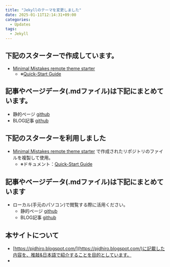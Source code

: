 ```yaml
---
title: "Jekyllのテーマを変更しました"
date: 2025-01-11T12:14:31+09:00
categories:
  - Updates
tags:
  - Jekyll
---
```

  
## 下記のスターターで作成しています。
  - [Minimal Mistakes remote theme starter](https://github.com/new?template_name=mm-github-pages-starter&template_owner=mmistakes)
    - ※[Quick-Start Guide](https://mmistakes.github.io/minimal-mistakes/docs/quick-start-guide/)

## 記事やページデータ(.mdファイル)は下記にまとめています。
- 静的ページ [github](https://github.com/uminomae/pjdhiro/tree/main/_pages)
- BLOG記事 [github](https://github.com/uminomae/pjdhiro/tree/main/_posts)
## 下記のスターターを利用しました

  - [Minimal Mistakes remote theme starter](https://github.com/new?template_name=mm-github-pages-starter&template_owner=mmistakes) で作成されたリポジトリのファイルを複製して使用。  
    - ※ドキュメント：[Quick-Start Guide](https://mmistakes.github.io/minimal-mistakes/docs/quick-start-guide/)

## 記事やページデータ(.mdファイル)は下記にまとめています

- ローカル(手元のパソコン)で閲覧する際に活用ください。
  - 静的ページ [github](https://github.com/uminomae/pjdhiro/tree/main/_pages)
  - BLOG記事 [github](https://github.com/uminomae/pjdhiro/tree/main/_posts)

## 本サイトについて

- [https://pjdhiro.blogspot.com/](https://pjdhiro.blogspot.com/)に記載した内容を、推敲&日本語で紹介することを目的としています。
- 
